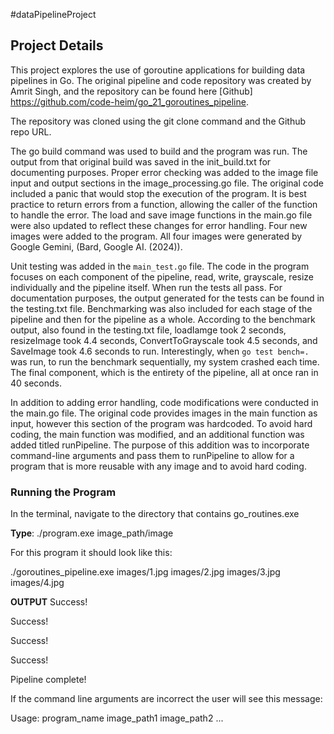 #dataPipelineProject

## Project Details

This project explores the use of goroutine applications for building data pipelines in Go. The original pipeline and code repository was created by Amrit Singh, and the repository can be found here [Github] https://github.com/code-heim/go_21_goroutines_pipeline.

The repository was cloned using the git clone command and the Github repo URL.


The go build command was used to build and the program was run. The output from that original build was saved in the init_build.txt for documenting purposes. Proper error checking was added to the image file input and output sections in the image_processing.go file. The original code included a panic that would stop the execution of the program. It is best practice to return errors from a function, allowing the caller of the function to handle the error. The load and save image functions in the main.go file were also updated to reflect these changes for error handling. Four new images were added to the program. All four images were generated by Google Gemini, (Bard, Google AI. (2024)).

Unit testing was added in the `main_test.go` file. The code in the program focuses on each component of the pipeline, read, write, grayscale, resize individually and the pipeline itself. When run the tests all pass. For documentation purposes, the output generated for the tests can be found in the testing.txt file. Benchmarking was also included for each stage of the pipeline and then for the pipeline as a whole. According to the benchmark output, also found in the testing.txt file, loadIamge took 2 seconds, resizeImage took 4.4 seconds, ConvertToGrayscale took 4.5 seconds, and SaveImage took 4.6 seconds to run. Interestingly, when `go test bench=.` was run, to run the benchmark sequentially, my system crashed each time. The final component, which is the entirety of the pipeline, all at once ran in 40 seconds.

In addition to adding error handling, code modifications were conducted in the main.go file. The original code provides images in the main function as input, however this section of the program was hardcoded. To avoid hard coding, the main function was modified, and an additional function was added titled runPipeline. The purpose of this addition was to incorporate command-line arguments and pass them to runPipeline to allow for a program that is more reusable with any image and to avoid hard coding.

### Running the Program
In the terminal, navigate to the directory that contains go_routines.exe

**Type**: ./program.exe image_path/image

For this program it should look like this:

./goroutines_pipeline.exe images/1.jpg images/2.jpg images/3.jpg images/4.jpg

**OUTPUT**
Success!

Success!

Success!

Success!

Pipeline complete!

If the command line arguments are incorrect the user will see this message:

Usage: program_name image_path1 image_path2 ...
